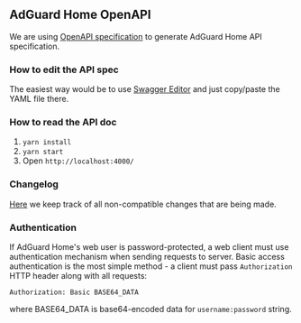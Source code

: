 ## AdGuard Home OpenAPI

We are using [OpenAPI specification](https://swagger.io/docs/specification/about/) to generate AdGuard Home API specification.

### How to edit the API spec

The easiest way would be to use [Swagger Editor](http://editor.swagger.io/) and just copy/paste the YAML file there.

### How to read the API doc

1. `yarn install`
2. `yarn start`
3. Open `http://localhost:4000/`

### Changelog

[Here](CHANGELOG.md) we keep track of all non-compatible changes that are being made.

### Authentication

If AdGuard Home's web user is password-protected, a web client must use authentication mechanism when sending requests to server.  Basic access authentication is the most simple method - a client must pass `Authorization` HTTP header along with all requests:

    Authorization: Basic BASE64_DATA

where BASE64_DATA is base64-encoded data for `username:password` string.
